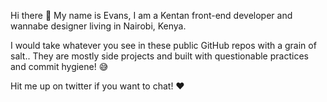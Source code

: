 Hi there 👋
My name is Evans, I am a Kentan front-end developer and wannabe designer living in Nairobi, Kenya.

I would take whatever you see in these public GitHub repos with a grain of salt.. They are mostly side projects and built with questionable practices and commit hygiene! 😅

Hit me up on twitter if you want to chat! ❤️
